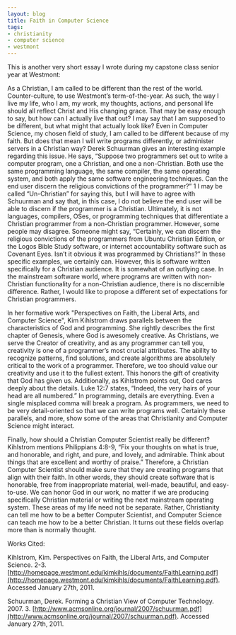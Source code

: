 ```yaml
---
layout: blog
title: Faith in Computer Science
tags:
- christianity
- computer science
- westmont
---
```

This is another very short essay I wrote during my capstone class senior year at Westmont:

As a Christian, I am called to be different than the rest of the world.  Counter-culture, to use Westmont’s term-of-the-year.  As such, the way I live my life, who I am, my work, my thoughts, actions, and personal life should all reflect Christ and His changing grace.  That may be easy enough to say, but how can I actually live that out?  I may say that I am supposed to be different, but what might that actually look like?  Even in Computer Science, my chosen field of study, I am called to be different because of my faith.  But does that mean I will write programs differently, or administer servers in a Christian way?  Derek Schuurman gives an interesting example regarding this issue.  He says, “Suppose two programmers set out to write a computer program, one a Christian, and one a non-Christian. Both use the same programming language, the same compiler, the same operating system, and both apply the same software engineering techniques. Can the end user discern the religious convictions of the programmer?” 1  I may be called “Un-Christian” for saying this, but I will have to agree with Schuurman and say that, in this case, I do not believe the end user will be able to discern if the programmer is a Christian.  Ultimately, it is not languages, compilers, OSes, or programming techniques that differentiate a Christian programmer from a non-Christian programmer.  However, some people may disagree.  Someone might say, “Certainly, we can discern the religious convictions of the programmers from Ubuntu Christian Edition, or the Logos Bible Study software, or internet accountability software such as Covenant Eyes.  Isn’t it obvious it was programmed by Christians?”  In these specific examples, we certainly can.  However, this is software written specifically for a Christian audience.  It is somewhat of an outlying case.  In the mainstream software world, where programs are written with non-Christian functionality for a non-Christian audience, there is no discernible difference.  Rather, I would like to propose a different set of expectations for Christian programmers.

In her formative work "Perspectives on Faith, the Liberal Arts, and Computer Science", Kim Kihlstrom draws parallels between the characteristics of God and programming.  She rightly describes the first chapter of Genesis, where God is awesomely creative.  As Christians, we serve the Creator of creativity, and as any programmer can tell you, creativity is one of a programmer’s most crucial attributes.  The ability to recognize patterns, find solutions, and create algorithms are absolutely critical to the work of a programmer.  Therefore, we too should value our creativity and use it to the fullest extent.  This honors the gift of creativity that God has given us.  Additionally, as Kihlstrom points out, God cares deeply about the details.  Luke 12:7 states, “Indeed, the very hairs of your head are all numbered.”  In programming, details are everything.  Even a single misplaced comma will break a program.  As programmers, we need to be very detail-oriented so that we can write programs well.  Certainly these parallels, and more, show some of the areas that Christianity and Computer Science might interact.

Finally, how should a Christian Computer Scientist really be different?  Kihlstrom mentions Philippians 4:8-9, “Fix your thoughts on what is true, and honorable, and right, and pure, and lovely, and admirable. Think about things that are excellent and worthy of praise.”  Therefore, a Christian Computer Scientist should make sure that they are creating programs that align with their faith.  In other words, they should create software that is honorable, free from inappropriate material, well-made, beautiful, and easy-to-use.  We can honor God in our work, no matter if we are producing specifically Christian material or writing the next mainstream operating system.  These areas of my life need not be separate.  Rather, Christianity can tell me how to be a better Computer Scientist, and Computer Science can teach me how to be a better Christian.  It turns out these fields overlap more than is normally thought.

Works Cited:

Kihlstrom, Kim.  Perspectives on Faith, the Liberal Arts, and Computer Science.  2-3. [http://homepage.westmont.edu/kimkihls/documents/FaithLearning.pdf](http://homepage.westmont.edu/kimkihls/documents/FaithLearning.pdf).  Accessed January 27th, 2011.

Schuurman, Derek.  Forming a Christian View of Computer Technology.  2007.  3. [http://www.acmsonline.org/journal/2007/schuurman.pdf](http://www.acmsonline.org/journal/2007/schuurman.pdf).  Accessed January 27th, 2011.
